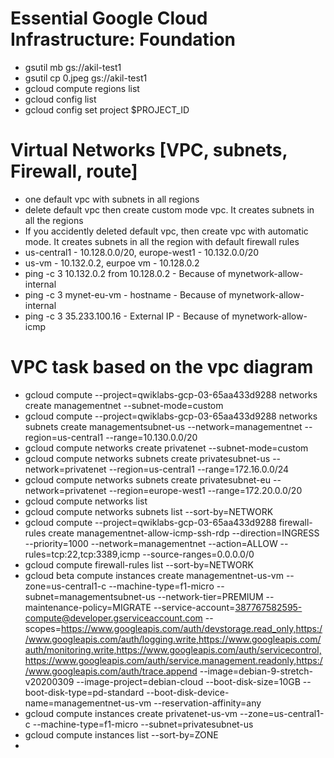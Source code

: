 # Essential Google Cloud Infrastructure: Foundation

* gsutil mb gs://akil-test1
* gsutil cp 0.jpeg gs://akil-test1
* gcloud compute regions list
* gcloud config list
* gcloud config set project $PROJECT_ID

# Virtual Networks [VPC, subnets, Firewall, route]
* one default vpc with subnets in all regions
* delete default vpc then create custom mode vpc. It creates subnets in all the regions
* If you accidently deleted default vpc, then create vpc with automatic mode. It creates subnets in all the region with default firewall rules
* us-central1 - 10.128.0.0/20, europe-west1 - 10.132.0.0/20
* us-vm - 10.132.0.2, eurpoe vm - 10.128.0.2 
* ping -c 3 10.132.0.2 from 10.128.0.2 - Because of mynetwork-allow-internal
* ping -c 3 mynet-eu-vm - hostname - Because of mynetwork-allow-internal
* ping -c 3 35.233.100.16 - External IP - Because of mynetwork-allow-icmp

# VPC task based on the vpc diagram
* gcloud compute --project=qwiklabs-gcp-03-65aa433d9288 networks create managementnet --subnet-mode=custom
* gcloud compute --project=qwiklabs-gcp-03-65aa433d9288 networks subnets create managementsubnet-us --network=managementnet --region=us-central1 --range=10.130.0.0/20
* gcloud compute networks create privatenet --subnet-mode=custom
* gcloud compute networks subnets create privatesubnet-us --network=privatenet --region=us-central1 --range=172.16.0.0/24
* gcloud compute networks subnets create privatesubnet-eu --network=privatenet --region=europe-west1 --range=172.20.0.0/20
* gcloud compute networks list
* gcloud compute networks subnets list --sort-by=NETWORK
* gcloud compute --project=qwiklabs-gcp-03-65aa433d9288 firewall-rules create managementnet-allow-icmp-ssh-rdp --direction=INGRESS --priority=1000 --network=managementnet --action=ALLOW --rules=tcp:22,tcp:3389,icmp --source-ranges=0.0.0.0/0
* gcloud compute firewall-rules list --sort-by=NETWORK
* gcloud beta compute instances create managementnet-us-vm --zone=us-central1-c --machine-type=f1-micro --subnet=managementsubnet-us --network-tier=PREMIUM --maintenance-policy=MIGRATE --service-account=387767582595-compute@developer.gserviceaccount.com --scopes=https://www.googleapis.com/auth/devstorage.read_only,https://www.googleapis.com/auth/logging.write,https://www.googleapis.com/auth/monitoring.write,https://www.googleapis.com/auth/servicecontrol,https://www.googleapis.com/auth/service.management.readonly,https://www.googleapis.com/auth/trace.append --image=debian-9-stretch-v20200309 --image-project=debian-cloud --boot-disk-size=10GB --boot-disk-type=pd-standard --boot-disk-device-name=managementnet-us-vm --reservation-affinity=any
* gcloud compute instances create privatenet-us-vm --zone=us-central1-c --machine-type=f1-micro --subnet=privatesubnet-us
* gcloud compute instances list --sort-by=ZONE
* 